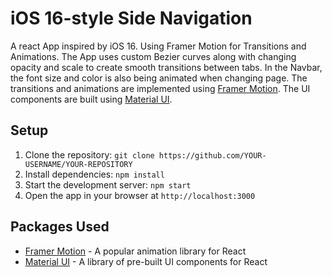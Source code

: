 <!DOCTYPE html>
<html>

<body>
	<h1>iOS 16-style Side Navigation</h1>
	<p>A react App inspired by iOS 16. Using Framer Motion for Transitions and Animations. The App uses custom Bezier curves along with changing opacity and scale to create smooth transitions between tabs. In the Navbar, the font size and color is also being animated when changing page. The transitions and animations are implemented using <a href="https://www.framer.com/motion/">Framer Motion</a>. The UI components are built using <a href="https://mui.com/">Material UI</a>.</p>


<h2>Setup</h2>
<ol>
	<li>Clone the repository: <code>git clone https://github.com/YOUR-USERNAME/YOUR-REPOSITORY</code></li>
	<li>Install dependencies: <code>npm install</code></li>
	<li>Start the development server: <code>npm start</code></li>
	<li>Open the app in your browser at <code>http://localhost:3000</code></li>
</ol>

<h2>Packages Used</h2>
<ul>
	<li><a href="https://www.framer.com/motion/">Framer Motion</a> - A popular animation library for React</li>
	<li><a href="https://mui.com/">Material UI</a> - A library of pre-built UI components for React</li>
</ul>


</body>
</html>
